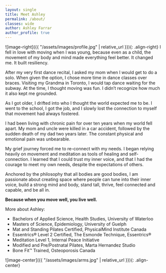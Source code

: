 ```yaml
---
layout: single
title: Meet Ashley 
permalink: /about/
classes: wide
author: Ashley Farrar
author_profile: true
---
```


![image-right]({{ "/assets/images/profile.jpg" | relative_url }}){: .align-right}
I fell in love with moving when I was young, because even as a child, the movement of my body and mind made everything feel better. It changed me. It built resiliency. 

After my very first dance recital, I asked my mom when I would get to do a solo. When given the option, I chose more time in dance classes over braces. Visiting my Grandma in Toronto, I would tap dance waiting for the subway. At the time, I thought moving was fun. I didn’t recognize how much it also kept me grounded.

As I got older, I drifted into who I thought the world expected me to be. I went to the school, I got the job, and I slowly lost the connection to myself that movement had always fostered. 

I had been living with chronic pain for over ten years when my world fell apart. My mom and uncle were killed in a car accident, followed by the sudden death of my dad two years later. The constant physical and emotional pain was unbearable. 

My grief journey forced me to re-connect with my needs. I began relying heavily on movement and meditation as tools of healing and self-connection. I learned that I could trust my inner voice, and that I had the courage to meet my own needs, despite the expectations of others.  

Anchored by the philosophy that all bodies are good bodies, I am passionate about creating space where people can tune into their inner voice, build a strong mind and body, stand tall, thrive, feel connected and capable, and be all in.

**Because when you move well, you live well.**

More about Ashley:
* Bachelors of Applied Science, Health Studies, University of Waterloo
*	Masters of Science, Epidemiology, University of Guelph
*	Mat and Standing Pilates Certified, PhysicalMind Institute Canada
*	Essentrics® Level 2 Certified, The Esmonde Technique, Essentrics®
*	Meditation Level 1, Internal Peace Initiative
*	Modified and Pre/Postnatal Pilates, Marta Hernandez Studio
*	Bone Fit™ Trained, Osteoporosis Canada

![image-center]({{ "/assets/images/arms.jpg" | relative_url }}){: .align-center}
